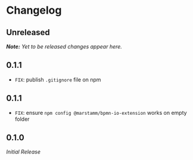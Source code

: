 # Changelog

## Unreleased

___Note:__ Yet to be released changes appear here._

## 0.1.1

* `FIX`: publish `.gitignore` file on npm

## 0.1.1

* `FIX`: ensure `npm config @marstamm/bpmn-io-extension` works on empty folder

## 0.1.0

_Initial Release_